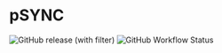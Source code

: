 # pSYNC

![GitHub release (with filter)](https://img.shields.io/github/v/release/lucasgolino/psync?label=last%20release)
![GitHub Workflow Status](https://img.shields.io/github/workflow/status/lucasgolino/psync/Build)